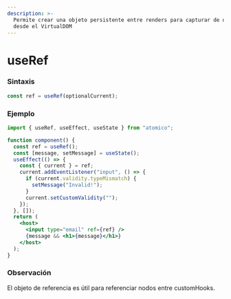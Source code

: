 ```yaml
---
description: >-
  Permite crear una objeto persistente entre renders para capturar de un nodo
  desde el VirtualDOM
---
```


# useRef

### Sintaxis

```javascript
const ref = useRef(optionalCurrent);
```

### Ejemplo

```jsx
import { useRef, useEffect, useState } from "atomico";

function component() {
  const ref = useRef();
  const [message, setMessage] = useState();
  useEffect(() => {
    const { current } = ref;
    current.addEventListener("input", () => {
      if (current.validity.typeMismatch) {
        setMessage("Invalid!");
      }
      current.setCustomValidity("");
    });
  }, []);
  return (
    <host>
      <input type="email" ref={ref} />
      {message && <h1>{message}</h1>}
    </host>
  );
}

```

### Observación

El objeto de referencia es útil para referenciar nodos entre customHooks.

